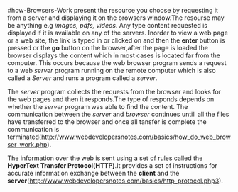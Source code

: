 
#how-Browsers-Work
present the resource you choose by requesting it from a server and displaying it on the browsers window.The resourse may be 
anything e.g _images, pdfs, videos_. Any type content requested is displayed if it is available on any of the servers.
Inorder to view a web page or a web site, the link is typed in or clicked on and then the **enter** button is pressed or the **go** button on the browser,after the page is loaded the browser displays the content which in most cases is located far from the computer. This occurs because the web browser program sends a request to a web _server_ program running on the remote computer which is also called a _Server_ and runs a program called a _server_.

The _server_ program collects the requests from the browser and looks for the web pages and then it responds.The type of responds depends on whether the _server_ program was able to find the content. The communication between the _server_ and _browser_ continues untill all the files have transferred to the browser and once all tansfer is complete the communication is terminated(http://www.webdevelopersnotes.com/basics/how_do_web_browser_work.php).

The information over the web is sent using a set of rules called the **HyperText Transfer 
Protocol(HTTP)**.It provides a set of instructions for accurate information exchange between the 
**client** and the **server**(http://www.webdevelopersnotes.com/basics/http_protocol.php3).
